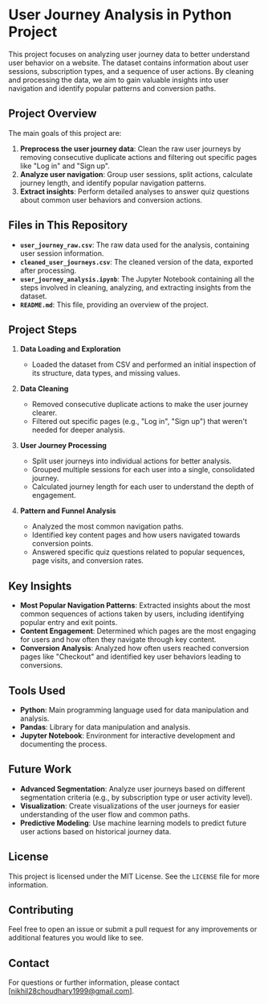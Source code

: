 # User Journey Analysis in Python Project

This project focuses on analyzing user journey data to better understand user behavior on a website. The dataset contains information about user sessions, subscription types, and a sequence of user actions. By cleaning and processing the data, we aim to gain valuable insights into user navigation and identify popular patterns and conversion paths.

## Project Overview

The main goals of this project are:
1. **Preprocess the user journey data**: Clean the raw user journeys by removing consecutive duplicate actions and filtering out specific pages like "Log in" and "Sign up".
2. **Analyze user navigation**: Group user sessions, split actions, calculate journey length, and identify popular navigation patterns.
3. **Extract insights**: Perform detailed analyses to answer quiz questions about common user behaviors and conversion actions.

## Files in This Repository

- **`user_journey_raw.csv`**: The raw data used for the analysis, containing user session information.
- **`cleaned_user_journeys.csv`**: The cleaned version of the data, exported after processing.
- **`user_journey_analysis.ipynb`**: The Jupyter Notebook containing all the steps involved in cleaning, analyzing, and extracting insights from the dataset.
- **`README.md`**: This file, providing an overview of the project.

## Project Steps

1. **Data Loading and Exploration**
   - Loaded the dataset from CSV and performed an initial inspection of its structure, data types, and missing values.

2. **Data Cleaning**
   - Removed consecutive duplicate actions to make the user journey clearer.
   - Filtered out specific pages (e.g., "Log in", "Sign up") that weren't needed for deeper analysis.

3. **User Journey Processing**
   - Split user journeys into individual actions for better analysis.
   - Grouped multiple sessions for each user into a single, consolidated journey.
   - Calculated journey length for each user to understand the depth of engagement.

4. **Pattern and Funnel Analysis**
   - Analyzed the most common navigation paths.
   - Identified key content pages and how users navigated towards conversion points.
   - Answered specific quiz questions related to popular sequences, page visits, and conversion rates.

## Key Insights

- **Most Popular Navigation Patterns**: Extracted insights about the most common sequences of actions taken by users, including identifying popular entry and exit points.
- **Content Engagement**: Determined which pages are the most engaging for users and how often they navigate through key content.
- **Conversion Analysis**: Analyzed how often users reached conversion pages like "Checkout" and identified key user behaviors leading to conversions.

## Tools Used

- **Python**: Main programming language used for data manipulation and analysis.
- **Pandas**: Library for data manipulation and analysis.
- **Jupyter Notebook**: Environment for interactive development and documenting the process.

## Future Work

- **Advanced Segmentation**: Analyze user journeys based on different segmentation criteria (e.g., by subscription type or user activity level).
- **Visualization**: Create visualizations of the user journeys for easier understanding of the user flow and common paths.
- **Predictive Modeling**: Use machine learning models to predict future user actions based on historical journey data.

## License

This project is licensed under the MIT License. See the `LICENSE` file for more information.

## Contributing

Feel free to open an issue or submit a pull request for any improvements or additional features you would like to see.

## Contact

For questions or further information, please contact [nikhil28choudhary1999@gmail.com].
